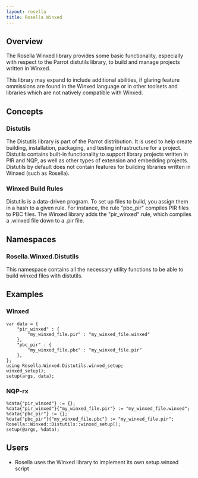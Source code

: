 ```yaml
---
layout: rosella
title: Rosella Winxed
---
```


## Overview

The Rosella Winxed library provides some basic functionality, especially with
respect to the Parrot distutils library, to build and manage projects written
in Winxed.

This library may expand to include additional abilities, if glaring feature
ommissions are found in the Winxed language or in other toolsets and libraries
which are not natively compatible with Winxed.

## Concepts

### Distutils

The Distutils library is part of the Parrot distribution. It is used to help
create building, installation, packaging, and testing infrastructure for a
project. Distutils contains built-in functionality to support library projects
written in PIR and NQP, as well as other types of extension and embedding
projects. Distutils by default does not contain features for building
libraries written in Winxed (such as Rosella).

### Winxed Build Rules

Distutils is a data-driven program. To set up files to build, you assign
them in a hash to a given rule. For instance, the rule "pbc_pir" compiles
PIR files to PBC files. The Winxed library adds the "pir_winxed" rule,
which compiles a .winxed file down to a .pir file.

## Namespaces

### Rosella.Winxed.Distutils

This namespace contains all the necessary utility functions to be able to
build winxed files with distutils.

## Examples

### Winxed

    var data = {
        "pir_winxed" : {
            "my_winxed_file.pir" : "my_winxed_file.winxed"
        },
        "pbc_pir" : {
            "my_winxed_file.pbc" : "my_winxed_file.pir"
        },
    };
    using Rosella.Winxed.Distutils.winxed_setup;
    winxed_setup();
    setup(args, data);

### NQP-rx

    %data{"pir_winxed"} := {};
    %data{"pir_winxed"}{"my_winxed_file.pir"} := "my_winxed_file.winxed";
    %data{"pbc_pir"} := {};
    %data{"pbc_pir"}{"my_winxed_file.pbc"} := "my_winxed_file.pir";
    Rosella::Winxed::Distutils::winxed_setup();
    setup(@args, %data);

## Users

* Rosella uses the Winxed library to implement its own setup.winxed script
